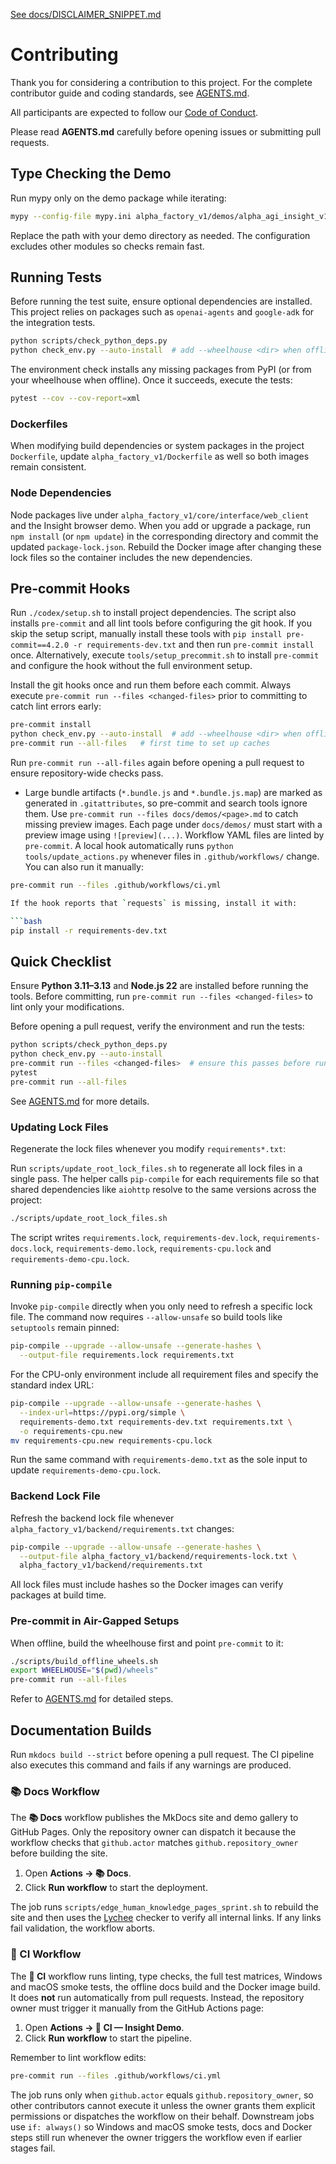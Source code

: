 [See docs/DISCLAIMER_SNIPPET.md](docs/DISCLAIMER_SNIPPET.md)

# Contributing

Thank you for considering a contribution to this project. For the complete contributor guide and coding standards, see [AGENTS.md](AGENTS.md).

All participants are expected to follow our [Code of Conduct](CODE_OF_CONDUCT.md).

Please read **AGENTS.md** carefully before opening issues or submitting pull requests.

## Type Checking the Demo

Run mypy only on the demo package while iterating:

```bash
mypy --config-file mypy.ini alpha_factory_v1/demos/alpha_agi_insight_v1
```

Replace the path with your demo directory as needed. The configuration excludes
other modules so checks remain fast.

## Running Tests

Before running the test suite, ensure optional dependencies are installed. This
project relies on packages such as `openai-agents` and `google-adk` for the
integration tests.

```bash
python scripts/check_python_deps.py
python check_env.py --auto-install  # add --wheelhouse <dir> when offline
```

The environment check installs any missing packages from PyPI (or from your
wheelhouse when offline). Once it succeeds, execute the tests:

```bash
pytest --cov --cov-report=xml
```

### Dockerfiles

When modifying build dependencies or system packages in the project
`Dockerfile`, update `alpha_factory_v1/Dockerfile` as well so both images
remain consistent.

### Node Dependencies

Node packages live under `alpha_factory_v1/core/interface/web_client` and the
Insight browser demo. When you add or upgrade a package, run `npm install` (or
`npm update`) in the corresponding directory and commit the updated
`package-lock.json`. Rebuild the Docker image after changing these lock files so
the container includes the new dependencies.

## Pre-commit Hooks

Run `./codex/setup.sh` to install project dependencies. The script also
installs `pre-commit` and all lint tools before configuring the git hook.
If you skip the setup script, manually install these tools with
`pip install pre-commit==4.2.0 -r requirements-dev.txt` and then run
`pre-commit install` once. Alternatively, execute
`tools/setup_precommit.sh` to install `pre-commit` and configure the hook
without the full environment setup.

Install the git hooks once and run them before each commit. Always
execute `pre-commit run --files <changed-files>` prior to committing to
catch lint errors early:

```bash
pre-commit install
python check_env.py --auto-install  # add --wheelhouse <dir> when offline
pre-commit run --all-files   # first time to set up caches
```
Run `pre-commit run --all-files` again before opening a pull request to ensure
repository-wide checks pass.
- Large bundle artifacts (`*.bundle.js` and `*.bundle.js.map`) are marked as generated in `.gitattributes`, so pre-commit and search tools ignore them.
Use `pre-commit run --files docs/demos/<page>.md` to catch missing preview
images. Each page under `docs/demos/` must start with a preview image using
`![preview](...)`.
Workflow YAML files are linted by `pre-commit`. A local hook automatically
runs `python tools/update_actions.py` whenever files in `.github/workflows/`
change. You can also run it manually:

```bash
pre-commit run --files .github/workflows/ci.yml

If the hook reports that `requests` is missing, install it with:

```bash
pip install -r requirements-dev.txt
```

## Quick Checklist

Ensure **Python 3.11–3.13** and **Node.js 22** are installed before running the tools.
Before committing, run `pre-commit run --files <changed-files>` to lint only your modifications.

Before opening a pull request, verify the environment and run the tests:

```bash
python scripts/check_python_deps.py
python check_env.py --auto-install
pre-commit run --files <changed-files>  # ensure this passes before running tests
pytest
pre-commit run --all-files
```

See [AGENTS.md](AGENTS.md#pull-requests) for more details.

### Updating Lock Files

Regenerate the lock files whenever you modify `requirements*.txt`:

Run `scripts/update_root_lock_files.sh` to regenerate all lock files in a single
pass. The helper calls `pip-compile` for each requirements file so that shared
dependencies like `aiohttp` resolve to the same versions across the project:

```bash
./scripts/update_root_lock_files.sh
```

The script writes `requirements.lock`, `requirements-dev.lock`,
`requirements-docs.lock`, `requirements-demo.lock`, `requirements-cpu.lock` and
`requirements-demo-cpu.lock`.

### Running `pip-compile`

Invoke `pip-compile` directly when you only need to refresh a specific lock
file. The command now requires `--allow-unsafe` so build tools like
`setuptools` remain pinned:

```bash
pip-compile --upgrade --allow-unsafe --generate-hashes \
  --output-file requirements.lock requirements.txt
```

For the CPU-only environment include all requirement files and specify the
standard index URL:

```bash
pip-compile --upgrade --allow-unsafe --generate-hashes \
  --index-url=https://pypi.org/simple \
  requirements-demo.txt requirements-dev.txt requirements.txt \
  -o requirements-cpu.new
mv requirements-cpu.new requirements-cpu.lock
```

Run the same command with `requirements-demo.txt` as the sole input to update
`requirements-demo-cpu.lock`.

### Backend Lock File

Refresh the backend lock file whenever `alpha_factory_v1/backend/requirements.txt`
changes:

```bash
pip-compile --upgrade --allow-unsafe --generate-hashes \
  --output-file alpha_factory_v1/backend/requirements-lock.txt \
  alpha_factory_v1/backend/requirements.txt
```

All lock files must include hashes so the Docker images can verify packages at
build time.

### Pre-commit in Air-Gapped Setups

When offline, build the wheelhouse first and point `pre-commit` to it:

```bash
./scripts/build_offline_wheels.sh
export WHEELHOUSE="$(pwd)/wheels"
pre-commit run --all-files
```

Refer to [AGENTS.md](AGENTS.md#pre-commit-in-air-gapped-setups) for detailed steps.

## Documentation Builds

Run `mkdocs build --strict` before opening a pull request. The CI pipeline also
executes this command and fails if any warnings are produced.

### 📚 Docs Workflow

The **📚 Docs** workflow publishes the MkDocs site and demo gallery to GitHub
Pages. Only the repository owner can dispatch it because the workflow checks
that `github.actor` matches `github.repository_owner` before building the site.

1. Open **Actions → 📚 Docs**.
2. Click **Run workflow** to start the deployment.

The job runs `scripts/edge_human_knowledge_pages_sprint.sh` to rebuild the site
and then uses the [Lychee](https://github.com/lycheeverse/lychee) checker to
verify all internal links. If any links fail validation, the workflow aborts.

### 🚀 CI Workflow

The **🚀 CI** workflow runs linting, type checks, the full test matrices,
Windows and macOS smoke tests, the offline docs build and the Docker
image build. It does **not** run automatically from pull requests. Instead, the
repository owner must trigger it manually from the GitHub Actions page:

1. Open **Actions → 🚀 CI — Insight Demo**.
2. Click **Run workflow** to start the pipeline.

Remember to lint workflow edits:
```bash
pre-commit run --files .github/workflows/ci.yml
```

The job runs only when `github.actor` equals `github.repository_owner`, so other
contributors cannot execute it unless the owner grants them explicit
permissions or dispatches the workflow on their behalf. Downstream jobs use
`if: always()` so Windows and macOS smoke tests, docs and Docker steps still run
whenever the owner triggers the workflow even if earlier stages fail.
